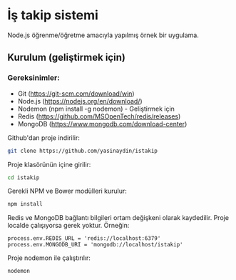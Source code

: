 # İş takip sistemi
Node.js öğrenme/öğretme amacıyla yapılmış örnek bir uygulama.

## Kurulum (geliştirmek için)
### Gereksinimler:
* Git (https://git-scm.com/download/win)
* Node.js (https://nodejs.org/en/download/)
* Nodemon (npm install -g nodemon) - Geliştirmek için
* Redis (https://github.com/MSOpenTech/redis/releases)
* MongoDB (https://www.mongodb.com/download-center)

Github'dan proje indirilir:
```sh
git clone https://github.com/yasinaydin/istakip
```

Proje klasörünün içine girilir:
```sh
cd istakip
```

Gerekli NPM ve Bower modülleri kurulur:
```sh
npm install
```
Redis ve MongoDB bağlantı bilgileri ortam değişkeni olarak kaydedilir. Proje localde çalışıyorsa gerek yoktur. Örneğin:
```
process.env.REDIS_URL = 'redis://localhost:6379'
process.env.MONGODB_URI = 'mongodb://localhost/istakip'
```

Proje nodemon ile çalıştırılır:
```sh
nodemon
```
